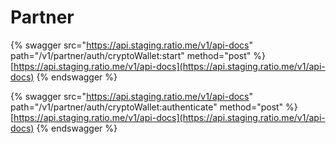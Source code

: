 # Partner



{% swagger src="https://api.staging.ratio.me/v1/api-docs" path="/v1/partner/auth/cryptoWallet:start" method="post" %}
[https://api.staging.ratio.me/v1/api-docs](https://api.staging.ratio.me/v1/api-docs)
{% endswagger %}

{% swagger src="https://api.staging.ratio.me/v1/api-docs" path="/v1/partner/auth/cryptoWallet:authenticate" method="post" %}
[https://api.staging.ratio.me/v1/api-docs](https://api.staging.ratio.me/v1/api-docs)
{% endswagger %}

